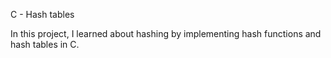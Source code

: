  C - Hash tables

In this project, I learned about hashing by implementing hash functions and hash tables in C.
